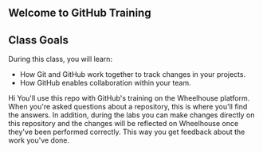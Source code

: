 ## Welcome to GitHub Training

## Class Goals

During this class, you will learn:
- How Git and GitHub work together to track changes in your projects.
- How GitHub enables collaboration within your team.

Hi
You'll use this repo with GitHub's training on the Wheelhouse platform. When you're asked questions about a repository, this is where you'll find the answers. In addition, during the labs you can make changes directly on this repository and the changes will be reflected on Wheelhouse once they've been performed correctly. This way you get feedback about the work you've done.
